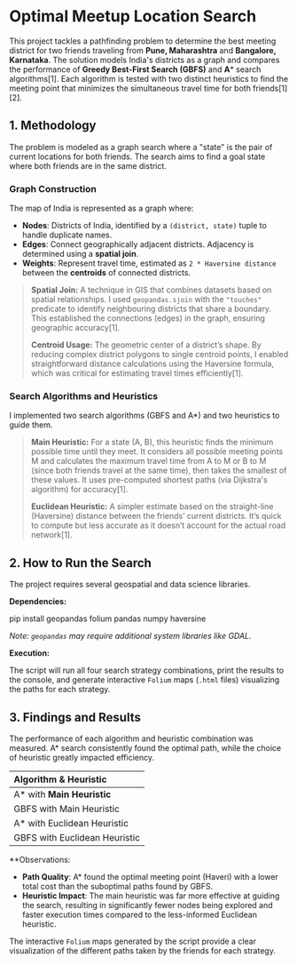 # Optimal Meetup Location Search

This project tackles a pathfinding problem to determine the best meeting district for two friends traveling from **Pune, Maharashtra** and **Bangalore, Karnataka**. The solution models India's districts as a graph and compares the performance of **Greedy Best-First Search (GBFS)** and **A*** search algorithms[1]. Each algorithm is tested with two distinct heuristics to find the meeting point that minimizes the simultaneous travel time for both friends[1][2].

## 1. Methodology
The problem is modeled as a graph search where a "state" is the pair of current locations for both friends. The search aims to find a goal state where both friends are in the same district.

### Graph Construction
The map of India is represented as a graph where:
*   **Nodes**: Districts of India, identified by a `(district, state)` tuple to handle duplicate names.
*   **Edges**: Connect geographically adjacent districts. Adjacency is determined using a **spatial join**.
*   **Weights**: Represent travel time, estimated as `2 * Haversine distance` between the **centroids** of connected districts.

> **Spatial Join:** A technique in GIS that combines datasets based on spatial relationships. I used `geopandas.sjoin` with the `"touches"` predicate to identify neighbouring districts that share a boundary. This established the connections (edges) in the graph, ensuring geographic accuracy[1].
>
> **Centroid Usage:** The geometric center of a district’s shape. By reducing complex district polygons to single centroid points, I enabled straightforward distance calculations using the Haversine formula, which was critical for estimating travel times efficiently[1].

### Search Algorithms and Heuristics
I implemented two search algorithms (GBFS and A*) and two heuristics to guide them.

> **Main Heuristic:** For a state (A, B), this heuristic finds the minimum possible time until they meet. It considers all possible meeting points M and calculates the maximum travel time from A to M or B to M (since both friends travel at the same time), then takes the smallest of these values. It uses pre-computed shortest paths (via Dijkstra's algorithm) for accuracy[1].
>
> **Euclidean Heuristic:** A simpler estimate based on the straight-line (Haversine) distance between the friends’ current districts. It’s quick to compute but less accurate as it doesn’t account for the actual road network[1].

## 2. How to Run the Search

The project requires several geospatial and data science libraries.

**Dependencies:**

pip install geopandas folium pandas numpy haversine

*Note: `geopandas` may require additional system libraries like GDAL.*

**Execution:**

The script will run all four search strategy combinations, print the results to the console, and generate interactive `Folium` maps (`.html` files) visualizing the paths for each strategy.

## 3. Findings and Results

The performance of each algorithm and heuristic combination was measured. A* search consistently found the optimal path, while the choice of heuristic greatly impacted efficiency.

| Algorithm & Heuristic | 
|:--- |
| A* with **Main Heuristic** |
| GBFS with Main Heuristic |
| A* with Euclidean Heuristic |
| GBFS with Euclidean Heuristic |

**Observations:
*   **Path Quality**: A* found the optimal meeting point (Haveri) with a lower total cost than the suboptimal paths found by GBFS.
*   **Heuristic Impact**: The main heuristic was far more effective at guiding the search, resulting in significantly fewer nodes being explored and faster execution times compared to the less-informed Euclidean heuristic.

The interactive `Folium` maps generated by the script provide a clear visualization of the different paths taken by the friends for each strategy.
